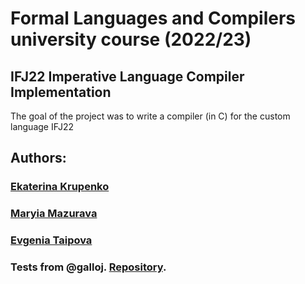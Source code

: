 # Formal Languages and Compilers university course (2022/23)
## IFJ22 Imperative Language Compiler Implementation 

The goal of the project was to write a compiler (in C) for the custom language IFJ22

## Authors:
### [Ekaterina Krupenko](https://github.com/sirotka)
### [Maryia Mazurava](https://github.com/maryia-mazurava)
### [Evgenia Taipova](https://github.com/evgenia-taipova)

### Tests from @galloj. [Repository](https://github.com/galloj/IFJ22_Tester).
